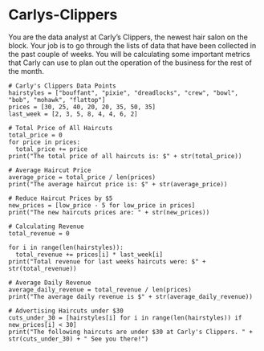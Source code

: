 # Carlys-Clippers
You are the data analyst at Carly’s Clippers, the newest hair salon on the block. Your job is to go through the lists of data that have been collected in the past couple of weeks. You will be calculating some important metrics that Carly can use to plan out the operation of the business for the rest of the month.
```
# Carly's Clippers Data Points
hairstyles = ["bouffant", "pixie", "dreadlocks", "crew", "bowl", "bob", "mohawk", "flattop"]
prices = [30, 25, 40, 20, 20, 35, 50, 35]
last_week = [2, 3, 5, 8, 4, 4, 6, 2]

# Total Price of All Haircuts
total_price = 0
for price in prices:
  total_price += price
print("The total price of all haircuts is: $" + str(total_price))

# Average Haircut Price
average_price = total_price / len(prices)
print("The average haircut price is: $" + str(average_price))

# Reduce Haircut Prices by $5
new_prices = [low_price - 5 for low_price in prices]
print("The new haircuts prices are: " + str(new_prices))

# Calculating Revenue
total_revenue = 0

for i in range(len(hairstyles)):
  total_revenue += prices[i] * last_week[i]
print("Total revenue for last weeks haircuts were: $" + str(total_revenue))

# Average Daily Revenue
average_daily_revenue = total_revenue / len(prices)
print("The average daily revenue is $" + str(average_daily_revenue))

# Advertising Haircuts under $30
cuts_under_30 = [hairstyles[i] for i in range(len(hairstyles)) if new_prices[i] < 30]
print("The following haircuts are under $30 at Carly's Clippers. " + str(cuts_under_30) + " See you there!")
```
